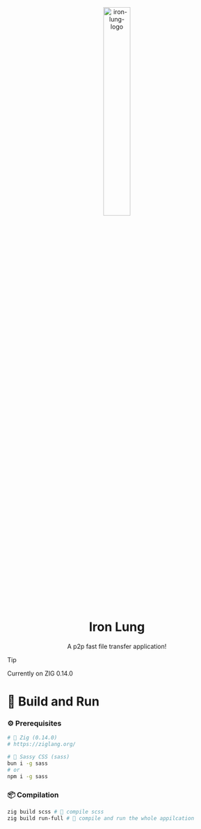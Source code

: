 <div align="center">
  <img src="https://github.com/user-attachments/assets/9a5479b7-ddb6-4bf2-85de-3928c4f3f0a1" alt="iron-lung-logo" width="35%"/>
  <h1>Iron Lung</h1>
  <p>A p2p fast file transfer application!</p>
</div>
  
> [!TIP]
> Currently on ZIG 0.14.0

# 🔧 Build and Run
### ⚙️ Prerequisites
```bash
# 🦎 Zig (0.14.0)
# https://ziglang.org/

# 👒 Sassy CSS (sass)
bun i -g sass
# or
npm i -g sass
```

### 📦 Compilation
```bash
zig build scss # 👒 compile scss
zig build run-full # 🏁 compile and run the whole appilcation
```
